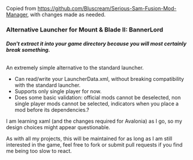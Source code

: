 Copied from https://github.com/Bluscream/Serious-Sam-Fusion-Mod-Manager, with changes made as needed.



### Alternative Launcher for Mount & Blade II: BannerLord

###### **Don't extract it into your game directory because you will most certainly break something.**

An extremely simple alternative to the standard launcher.
* Can read/write your LauncherData.xml, without breaking compatibility with the standard launcher.
* Supports only single player for now.
* Does some basic validation: official mods cannot be deselected, non single player mods cannot be selected, indicators when you place a mod before its dependencies.?

I am learning xaml (and the changes required for Avalonia) as I go, so my design choices might appear questionable.

As with all my projects, this will be maintained for as long as I am still interested in the game, feel free to fork or submit pull requests if you find me being too slow to react. 
